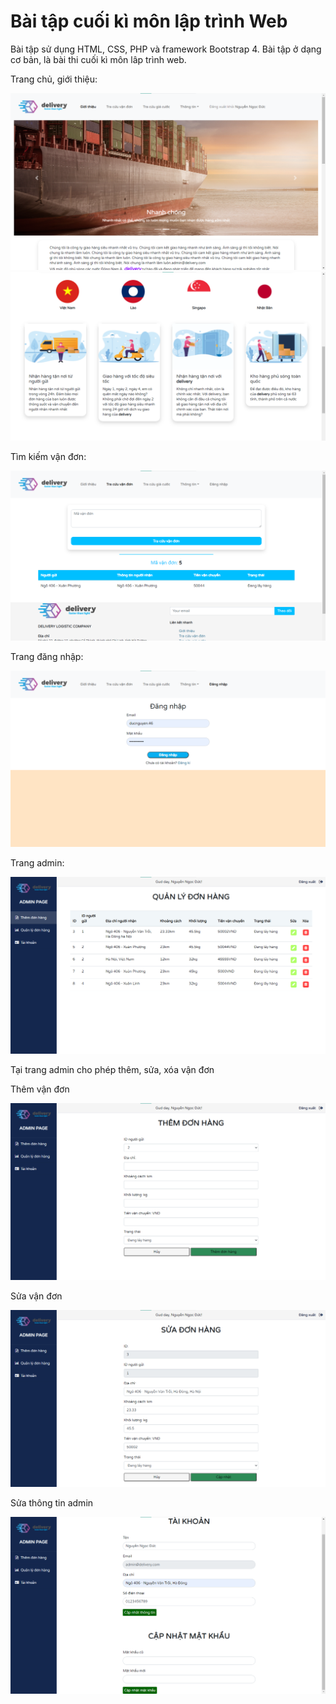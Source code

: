# Bài tập cuối kì môn lập trình Web

Bài tập sử dụng HTML, CSS, PHP và framework Bootstrap 4. Bài tập ở dạng cơ bản, là bài thi cuối kì môn lâp trình web.

Trang chủ, giới thiệu:

![Index Page](screenshot/index1.png?raw=true)
![Index Page](screenshot/index2.png?raw=true)

Tìm kiếm vận đơn:

![Search track](screenshot/search_track.png?raw=true)


Trang đăng nhập:

![Login page](screenshot/login_page.png?raw=true)


Trang admin:

![Admin page](screenshot/admin_page.png?raw=true)


Tại trang admin cho phép thêm, sửa, xóa vận đơn

Thêm vận đơn

![Add track](screenshot/add_track.png?raw=true)


Sửa vận đơn

![Edit track](screenshot/edit_track_page.png?raw=true)


Sửa thông tin admin

![Edit info](screenshot/edit_info_page.png?raw=true)

